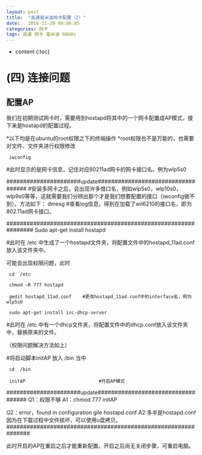 ```yaml
---
layout: post
title:  "高通毫米波网卡配置（2）"
date:   2016-11-20 00:06:05
categories: 网卡
tags: 高通 网卡 毫米波 60GHz
---
```


* content
{:toc}




# (四)	连接问题
## 配置AP
我们在初期测试网卡时，需要用到hostapd将其中的一个网卡配置成AP模式，接下来是hostapd的配置过程。

*以下均是在ubuntu的root权限之下的终端操作
*root权限也不是万能的，也需要对文件、文件夹进行权限修改

	 iwconfig
#此时显示的是网卡信息，记住对应80211ad网卡的网卡接口名。例为wlp5s0

######################update###################################
#安装多网卡之后，会出现许多借口名，例如wlp5s0，wlp10s0，wlp9s0等等，这就需要我们分辨出那个才是我们想要配置的接口（iwconfig做不到）。方法如下：
dmesg
#查看log信息，得到在加载了wil6210的接口名，即为802.11ad网卡接口。

################################################################
	 Sudo apt-get install hostapd

#此时在  /etc  中生成了一个hostapd文件夹，将配置文件中的hostapd_11ad.conf放入该文件夹中。

可能会出现权限问题，此时

	 cd  /etc
	 
	 chmod –R 777 hostapd

	 gedit hostapd_11ad.conf    #更改hostapd_11ad.conf中的interface名，例为wlp5s0

	 sudo apt-get install isc-dhcp-server

#此时在  /etc  中有一个dhcp文件夹，将配置文件中的dhcp.conf放入该文件夹中，替换原来的文件。

（权限问题解决方法如上）

#将启动脚本initAP 放入  /bin  当中

	 cd  /bin

	 initAP                           #开启AP模式

######################update###################################
Q1：权限不够
A1：chmod  777 initAP

Q2：error，found in configuration gile hostapd.conf 
A2:多半是hostapd.conf 因为在下载过程中文件损坏，可以使用u盘拷贝。
###############################################################

此时开启的AP在重启之后才能重新配置。开启之后尚无关闭步骤，可重启电脑。



